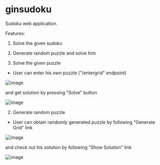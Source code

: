 # ginsudoku
Sudoku web application.

Features:
1) Solve the given sudoku
2) Generate random puzzle and solve him

1) Solve the given puzzle 

* User can enter his own puzzle ("/entergrid" endpoint) 

![image](https://user-images.githubusercontent.com/111375726/224044271-1115c5ea-2c6a-4dff-96ca-0f175c364f1e.png) 

and get solution by pressing "Solve" button

![image](https://user-images.githubusercontent.com/111375726/224044886-5787f276-08f4-4ef1-9be1-3ac0cfaced8e.png)


2) Generate random puzzle 

* User can obtain randomly generated puzzle by following "Generate Grid" link 

![image](https://user-images.githubusercontent.com/111375726/224045765-46adc287-60a0-4da5-be08-bdabaed60d77.png)

and check out his solution by following "Show Solution" link

![image](https://user-images.githubusercontent.com/111375726/224046061-b6354666-e797-44ab-a28e-8fc5f6e761d2.png)

